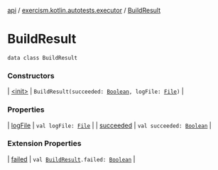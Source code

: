 [api](../../index.md) / [exercism.kotlin.autotests.executor](../index.md) / [BuildResult](./index.md)

# BuildResult

`data class BuildResult`

### Constructors

| [&lt;init&gt;](-init-.md) | `BuildResult(succeeded: `[`Boolean`](https://kotlinlang.org/api/latest/jvm/stdlib/kotlin/-boolean/index.html)`, logFile: `[`File`](https://docs.oracle.com/javase/6/docs/api/java/io/File.html)`)` |

### Properties

| [logFile](log-file.md) | `val logFile: `[`File`](https://docs.oracle.com/javase/6/docs/api/java/io/File.html) |
| [succeeded](succeeded.md) | `val succeeded: `[`Boolean`](https://kotlinlang.org/api/latest/jvm/stdlib/kotlin/-boolean/index.html) |

### Extension Properties

| [failed](../failed.md) | `val `[`BuildResult`](./index.md)`.failed: `[`Boolean`](https://kotlinlang.org/api/latest/jvm/stdlib/kotlin/-boolean/index.html) |

